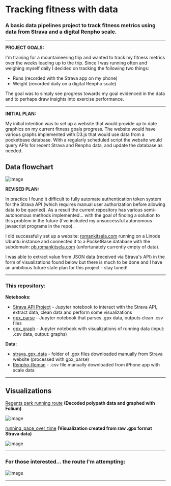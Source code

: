 # Tracking fitness with data

### A basic data pipelines project to track fitness metrics using data from Strava and a digital Renpho scale.

<hr>

**PROJECT GOALS:** 

I'm training for a mountaineering trip and wanted to track my fitness metrics over the weeks leading up to the trip. Since I was running often and weighing myself daily I decided on tracking the following two things:

- Runs (recorded with the Strava app on my phone)
- Weight (recorded daily on a digital Renpho scale)

The goal was to simply see progress towards my goal evidenced in the data and to perhaps draw insights into exercise performance.

<hr>

**INITIAL PLAN:**

My initial intention was to set up a website that would provide up to date graphics on my current fitness goals progress. The website would have various graphs implemented with D3.js that would use data from a pocketbase database. With a regularly scheduled script the website would query APIs for recent Strava and Renpho data, and update the database as needed.

## Data flowchart

![image](https://github.com/Pova/tracking-fitness-with-data/assets/25727048/a9d47686-c88a-4e85-82e7-e996690bc4cf)

**REVISED PLAN:**

In practice I found it difficult to fully automate authentication token system for the Strava API (which requires manual user authorization before allowing data to be queried). As a result the current repository has various semi-autonomous methods implemented... with the goal of finding a solution to this problem in the future (I've included my unsuccessful autonomous javascript programs in the repo).

I did successfully set up a website: [romankitsela.com](romankitsela.com) running on a Linode Ubuntu instance and connected it to a PocketBase database with the subdomain: [pb.romankitsela.com](pb.romankitsela.com) (unfortunately currently empty of data).

I was able to extract value from JSON data (received via Strava's API) in the form of visualizations found below but there is much to be done and I have an ambitious future state plan for this project - stay tuned!

<hr>

### This repository:

**Notebooks:**
- [Strava API Project](https://github.com/Pova/tracking-fitness-with-data/blob/main/Strava%20API%20project.ipynb) - Jupyter notebook to interact with the Strava API, extract data, clean data and perform some visualizations 
- [gpx_parse](https://github.com/Pova/tracking-fitness-with-data/blob/main/strava_gpx/gpx_parse.ipynb) - Jupyter notebook that parses .gpx data, outputs clean .csv files
- [gpx_graph](https://github.com/Pova/tracking-fitness-with-data/blob/main/strava_gpx/gpx_graph.ipynb) - Jupyter notebook with visualizations of running data (input: .csv data, output: graphs) 

**Data:**
- [strava_gpx_data](https://github.com/Pova/tracking-fitness-with-data/tree/main/strava_gpx/strava_gpx_data) - folder of .gpx files downloaded manually from Strava website (processed with gpx_parse)
- [Renpho-Roman](https://github.com/Pova/tracking-fitness-with-data/blob/main/Renpho-Roman.csv) - .csv file manually downloaded from iPhone app with scale data 

<hr>

## Visualizations

[Regents park running route](https://github.com/Pova/tracking-fitness-with-data/blob/main/running_route.png) **(Decoded polypath data and graphed with Folium)**

![image](https://github.com/Pova/tracking-fitness-with-data/assets/25727048/2b95c782-6dc5-460f-b71b-2ad6956c41af)

[running_pace_over_time](https://github.com/Pova/tracking-fitness-with-data/blob/main/strava_gpx/running_pace_over_time.png) **(Visualization created from raw .gpx format Strava data)**

![image](https://github.com/Pova/tracking-fitness-with-data/assets/25727048/3c25f828-a8a3-4612-be27-6d886a5b4483)

<hr>

### For those interested... the route I'm attempting:

![image](https://github.com/Pova/tracking-fitness-with-data/assets/25727048/618d4653-cd41-4bda-94da-97ec19387dc5)

<hr>
